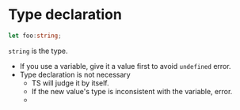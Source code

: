 # Type declaration
```TypeScript
let foo:string;
```
`string` is the type.

- If you use a variable, give it a value first to avoid `undefined` error.
- Type declaration is not necessary
	- TS will judge it by itself.
	- If the new value's type is inconsistent with the variable, error.
	- 


